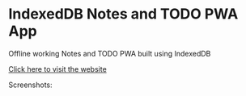 # IndexedDB Notes and TODO PWA App

Offline working Notes and TODO PWA built using IndexedDB

[Click here to visit the website](https://karanshah229.github.io/IndexedDB-Tasks-Notes-App/)

Screenshots:
<!--
![alt text](https://github.com/karanshah229/Covid-Dashbaord/blob/master/screenshots/home.png "Main")  
![alt text](https://github.com/karanshah229/Covid-Dashbaord/blob/master/screenshots/state_stats.png "State Statistics")  
![alt text](https://github.com/karanshah229/Covid-Dashbaord/blob/master/screenshots/state_stats_filtered.png "State Statistics Filtered")  
![alt text](https://github.com/karanshah229/Covid-Dashbaord/blob/master/screenshots/states_and_districts_home.png "State and Districts Home")  
![alt text](https://github.com/karanshah229/Covid-Dashbaord/blob/master/screenshots/travel_history.png "Travel History Home")  
![alt text](https://github.com/karanshah229/Covid-Dashbaord/blob/master/screenshots/travel_history_filtered.png "Travel History Filtered")  
-->